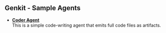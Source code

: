 ## Genkit - Sample Agents

* [**Coder Agent**](/samples/js/src/agents/coder/README.md)  
This is a simple code-writing agent that emits full code files as artifacts.
